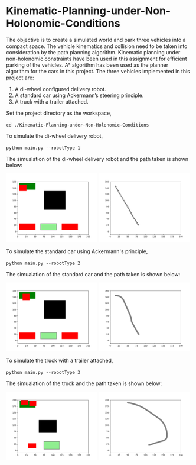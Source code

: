 # Kinematic-Planning-under-Non-Holonomic-Conditions

The objective is to create a simulated world and park three vehicles into a compact space. The vehicle kinematics and collision need to be taken into consideration by the path planning algorithm. Kinematic planning under non-holonomic constraints have been used in this assignment for efficient parking of the vehicles. A* algorithm has been used as the planner algorithm for the cars in this project. The three vehicles implemented in this project are:

1)	A di-wheel configured delivery robot.
2)	A standard car using Ackermann’s steering principle.
3)	A truck with a trailer attached.


Set the project directory as the workspace,

`cd ./Kinematic-Planning-under-Non-Holonomic-Conditions`

To simulate the di-wheel delivery robot, 

`python main.py --robotType 1`

The simualation of the di-wheel delivery robot and the path taken is shown below:

<p float="left">
  <img src="animations/delivery_robot.gif" width="49%" />
  <img src="paths/delivery_robot.png" width="49%" /> 
</p>

To simulate the standard car using Ackermann's principle,

`python main.py --robotType 2`

The simualation of the standard car and the path taken is shown below:

<p float="left">
  <img src="animations/car.gif" width="49%" />
  <img src="paths/car.png" width="49%" /> 
</p>


To simulate the truck with a trailer attached, 

`python main.py --robotType 3`

The simualation of the truck and the path taken is shown below:

<p float="left">
  <img src="animations/truck.gif" width="49%" />
  <img src="paths/truck.png" width="49%" /> 
</p>
